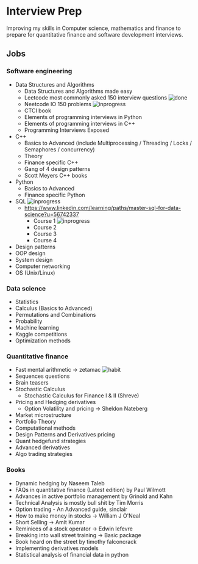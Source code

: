 # Interview Prep

Improving my skills in Computer science, mathematics and finance to prepare for quantitative finance and software development interviews.

## Jobs

### Software engineering
- Data Structures and Algorithms
    - Data Structures and Algorithms made easy
    - Leetcode most commonly asked 150 interview questions ![done]
    - Neetcode IO 150 problems ![inprogress]
    - CTCI book
    - Elements of programming interviews in Python
    - Elements of programming interviews in C++
    - Programming Interviews Exposed
- C++
    - Basics to Advanced (include Multiprocessing / Threading / Locks / Semaphores / concurrency)
    - Theory
    - Finance specific C++
    - Gang of 4 design patterns
    - Scott Meyers C++ books
- Python
    - Basics to Advanced
    - Finance specific Python
- SQL ![inprogress]
    - https://www.linkedin.com/learning/paths/master-sql-for-data-science?u=56742337
        - Course 1 ![inprogress]
        - Course 2
        - Course 3
        - Course 4
- Design patterns 
- OOP design
- System design
- Computer networking
- OS (Unix/Linux)

### Data science
- Statistics
- Calculus (Basics to Advanced)
- Permutations and Combinations
- Probability
- Machine learning 
- Kaggle competitions
- Optimization methods

### Quantitative finance
- Fast mental arithmetic -> zetamac ![habit]
- Sequences questions
- Brain teasers
- Stochastic Calculus 
    - Stochastic Calculus for Finance I & II (Shreve)
- Pricing and Hedging derivatives 
    - Option Volatility and pricing -> Sheldon Nateberg
- Market microstructure
- Portfolio Theory
- Computational methods
- Design Patterns and Derivatives pricing
- Quant hedgefund strategies
- Advanced derivatives
- Algo trading strategies

### Books
- Dynamic hedging by Naseem Taleb
- FAQs in quantitative finance (Latest edition) by Paul Wilmott
- Advances in active portfolio management by Grinold and Kahn
- Technical Analysis is mostly bull shit by Tim Morris
- Option trading - An Advanced guide, sinclair
- How to make money in stocks -> William J O'Neal
- Short Selling -> Amit Kumar
- Reminices of a stock operator -> Edwin lefevre
- Breaking into wall street training -> Basic package
- Book heard on the street by timothy falconcrack
- Implementing derivatives models
- Statistical analysis of financial data in python

[done]: https://img.shields.io/badge/DONE-brightgreen
[inprogress]: https://img.shields.io/badge/IN-PROGRESS-red
[habit]: https://img.shields.io/badge/HABIT-blue

